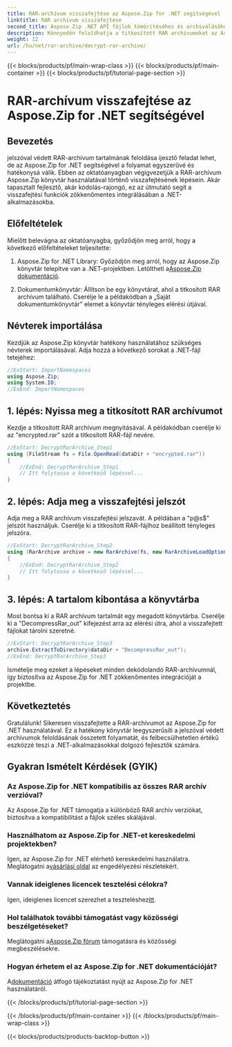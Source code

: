 ```yaml
---
title: RAR-archívum visszafejtése az Aspose.Zip for .NET segítségével
linktitle: RAR archívum visszafejtése
second_title: Aspose.Zip .NET API fájlok tömörítéséhez és archiválásához
description: Könnyedén feloldhatja a titkosított RAR archívumokat az Aspose.Zip for .NET segítségével. Kövesse lépésről lépésre útmutatónkat a zökkenőmentes integráció és a hatékony visszafejtés érdekében.
weight: 12
url: /hu/net/rar-archive/decrypt-rar-archive/
---
```


{{< blocks/products/pf/main-wrap-class >}}
{{< blocks/products/pf/main-container >}}
{{< blocks/products/pf/tutorial-page-section >}}

# RAR-archívum visszafejtése az Aspose.Zip for .NET segítségével


## Bevezetés

jelszóval védett RAR-archívum tartalmának feloldása ijesztő feladat lehet, de az Aspose.Zip for .NET segítségével a folyamat egyszerűvé és hatékonysá válik. Ebben az oktatóanyagban végigvezetjük a RAR-archívum Aspose.Zip könyvtár használatával történő visszafejtésének lépésein. Akár tapasztalt fejlesztő, akár kódolás-rajongó, ez az útmutató segít a visszafejtési funkciók zökkenőmentes integrálásában a .NET-alkalmazásokba.

## Előfeltételek

Mielőtt belevágna az oktatóanyagba, győződjön meg arról, hogy a következő előfeltételeket teljesítette:

1.  Aspose.Zip for .NET Library: Győződjön meg arról, hogy az Aspose.Zip könyvtár telepítve van a .NET-projektben. Letöltheti a[Aspose.Zip dokumentáció](https://reference.aspose.com/zip/net/).

2. Dokumentumkönyvtár: Állítson be egy könyvtárat, ahol a titkosított RAR archívum található. Cserélje le a példakódban a „Saját dokumentumkönyvtár” elemet a könyvtár tényleges elérési útjával.

## Névterek importálása

Kezdjük az Aspose.Zip könyvtár hatékony használatához szükséges névterek importálásával. Adja hozzá a következő sorokat a .NET-fájl tetejéhez:

```csharp
//ExStart: ImportNamespaces
using Aspose.Zip;
using System.IO;
//ExEnd: ImportNamespaces
```

## 1. lépés: Nyissa meg a titkosított RAR archívumot

Kezdje a titkosított RAR archívum megnyitásával. A példakódban cserélje ki az "encrypted.rar" szót a titkosított RAR-fájl nevére.

```csharp
//ExStart: DecryptRarArchive_Step1
using (FileStream fs = File.OpenRead(dataDir + "encrypted.rar"))
{
    //ExEnd: DecryptRarArchive_Step1
    // Itt folytassa a következő lépéssel...
}
```

## 2. lépés: Adja meg a visszafejtési jelszót

Adja meg a RAR archívum visszafejtési jelszavát. A példában a "p@s$" jelszót használjuk. Cserélje ki a titkosított RAR-fájlhoz beállított tényleges jelszóra.

```csharp
//ExStart: DecryptRarArchive_Step2
using (RarArchive archive = new RarArchive(fs, new RarArchiveLoadOptions() { DecryptionPassword = "p@s$" }))
{
    //ExEnd: DecryptRarArchive_Step2
    // Itt folytassa a következő lépéssel...
}
```

## 3. lépés: A tartalom kibontása a könyvtárba

Most bontsa ki a RAR archívum tartalmát egy megadott könyvtárba. Cserélje ki a "DecompressRar_out" kifejezést arra az elérési útra, ahol a visszafejtett fájlokat tárolni szeretné.

```csharp
//ExStart: DecryptRarArchive_Step3
archive.ExtractToDirectory(dataDir + "DecompressRar_out");
//ExEnd: DecryptRarArchive_Step3
```

Ismételje meg ezeket a lépéseket minden dekódolandó RAR-archívumnál, így biztosítva az Aspose.Zip for .NET zökkenőmentes integrációját a projektbe.

## Következtetés

Gratulálunk! Sikeresen visszafejtette a RAR-archívumot az Aspose.Zip for .NET használatával. Ez a hatékony könyvtár leegyszerűsíti a jelszóval védett archívumok feloldásának összetett folyamatát, és felbecsülhetetlen értékű eszközzé teszi a .NET-alkalmazásokkal dolgozó fejlesztők számára.

## Gyakran Ismételt Kérdések (GYIK)

### Az Aspose.Zip for .NET kompatibilis az összes RAR archív verzióval?
Az Aspose.Zip for .NET támogatja a különböző RAR archív verziókat, biztosítva a kompatibilitást a fájlok széles skálájával.

### Használhatom az Aspose.Zip for .NET-et kereskedelmi projektekben?
 Igen, az Aspose.Zip for .NET elérhető kereskedelmi használatra. Meglátogatni a[vásárlási oldal](https://purchase.aspose.com/buy) az engedélyezési részletekért.

### Vannak ideiglenes licencek tesztelési célokra?
 Igen, ideiglenes licencet szerezhet a teszteléshez[itt](https://purchase.aspose.com/temporary-license/).

### Hol találhatok további támogatást vagy közösségi beszélgetéseket?
 Meglátogatni a[Aspose.Zip fórum](https://forum.aspose.com/c/zip/37) támogatásra és közösségi megbeszélésekre.

### Hogyan érhetem el az Aspose.Zip for .NET dokumentációját?
 A[dokumentáció](https://reference.aspose.com/zip/net/) átfogó tájékoztatást nyújt az Aspose.Zip for .NET használatáról.

{{< /blocks/products/pf/tutorial-page-section >}}

{{< /blocks/products/pf/main-container >}}
{{< /blocks/products/pf/main-wrap-class >}}

{{< blocks/products/products-backtop-button >}}
